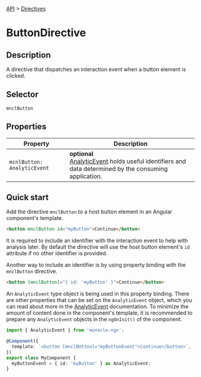 [API]() > [Directives]()

# ButtonDirective

## Description

A directive that dispatches an interaction event when a button element is clicked.

## Selector

```
mnclButton
```

## Properties

| Property                    | Description                                                                                                     |
| --------------------------- | --------------------------------------------------------------------------------------------------------------- |
| `mcnlButton: AnalyticEvent` | **optional** </br> [AnalyticEvent]() holds useful identifiers and data determined by the consuming application. |

## Quick start

Add the directive `mnclButton` to a host button element in an Angular component's template.

```html
<button mnclButton id="myButton">Continue</button>
```

It is required to include an identifier with the interaction event to help with analysis later. By default the directive will use the host button element's `id` attribute if no other identifier is provided.

Another way to include an identifier is by using property binding with the `mnclButton` directive.

```html
<button [mnclButton]="{ id: 'myButton' }">Continue</button>
```

An `AnalyticEvent` type object is being used in this property binding. There are other properties that can be set on the `AnalyticEvent` object, which you can read about more in the [AnalyticEvent]() documentation. To minimize the amount of content done in the component's template, it is recommended to prepare any `AnalyticEvent` objects in the `ngOnInit()` of the component.

```typescript
import { AnalyticEvent } from 'monocle-ngx';

@Component({
  template: `<button [mnclBUtton]="myButtonEvent">Continue</button>`,
})
export class MyComponent {
  myButtonEvent = { id: 'myButton' } as AnalyticEvent;
}
```
